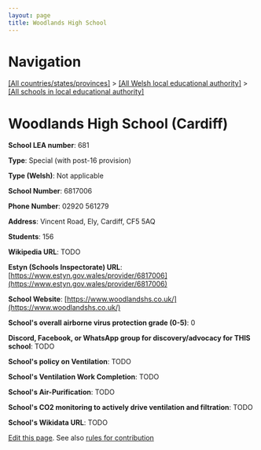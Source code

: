 ```yaml
---
layout: page
title: Woodlands High School
---
```

# Navigation

[[All countries/states/provinces]](../../..) > [[All Welsh local educational authority]](../..) > [[All schools in local educational authority]](..)

# Woodlands High School (Cardiff)

**School LEA number**: 681

**Type**: Special (with post-16 provision)

**Type (Welsh)**: Not applicable

**School Number**: 6817006

**Phone Number**: 02920 561279

**Address**: Vincent Road, Ely, Cardiff, CF5 5AQ

**Students**: 156

**Wikipedia URL**: TODO

**Estyn (Schools Inspectorate) URL**: [https://www.estyn.gov.wales/provider/6817006](https://www.estyn.gov.wales/provider/6817006)

**School Website**: [https://www.woodlandshs.co.uk/](https://www.woodlandshs.co.uk/)

**School's overall airborne virus protection grade (0-5)**: 0

**Discord, Facebook, or WhatsApp group for discovery/advocacy for THIS school**: TODO

**School's policy on Ventilation**: TODO

**School's Ventilation Work Completion**: TODO

**School's Air-Purification**: TODO

**School's CO2 monitoring to actively drive ventilation and filtration**: TODO

**School's Wikidata URL**: TODO




[Edit this page](https://github.com/ventilate-schools/Wales/edit/prif/./Cardiff/Woodlands_High_School.md). See also [rules for contribution](../../../contribution-rules/)